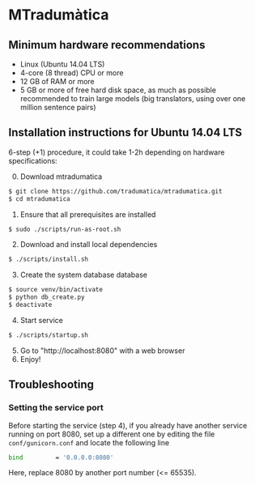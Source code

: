 # MTradumàtica

## Minimum hardware recommendations
* Linux (Ubuntu 14.04 LTS)
* 4-core (8 thread) CPU or more
* 12 GB of RAM or more
* 5 GB or more of free hard disk space, as much as possible recommended to train large models (big translators, using over one million sentence pairs)

## Installation instructions for Ubuntu 14.04 LTS

6-step (+1) procedure, it could take 1-2h depending on hardware specifications:

0. Download mtradumatica

```bash
$ git clone https://github.com/tradumatica/mtradumatica.git
$ cd mtradumatica
```

1. Ensure that all prerequisites are installed
```bash
$ sudo ./scripts/run-as-root.sh
```
2. Download and install local dependencies
```bash
$ ./scripts/install.sh
```
3. Create the system database database 
```bash
$ source venv/bin/activate
$ python db_create.py
$ deactivate
```
4. Start service

```bash
$ ./scripts/startup.sh
```
5. Go to "http://localhost:8080" with a web browser
6. Enjoy!

## Troubleshooting

### Setting the service port

Before starting the service (step 4), if you already have another service running on port 8080, set up a different one by editing the file `conf/gunicorn.conf` and locate the following line 

```bash
bind         = '0.0.0.0:8080'
```
Here, replace 8080 by another port number (<= 65535).

